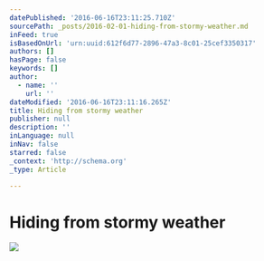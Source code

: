 ```yaml
---
datePublished: '2016-06-16T23:11:25.710Z'
sourcePath: _posts/2016-02-01-hiding-from-stormy-weather.md
inFeed: true
isBasedOnUrl: 'urn:uuid:612f6d77-2896-47a3-8c01-25cef3350317'
authors: []
hasPage: false
keywords: []
author:
  - name: ''
    url: ''
dateModified: '2016-06-16T23:11:16.265Z'
title: Hiding from stormy weather
publisher: null
description: ''
inLanguage: null
inNav: false
starred: false
_context: 'http://schema.org'
_type: Article

---
```

# Hiding from stormy weather
![](https://s3-us-west-2.amazonaws.com/the-grid-img/p/bc1eb87db7976dc16f0c865665e1f8fe1e507f05.png)